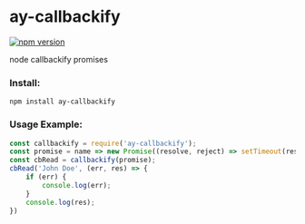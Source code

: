 # ay-callbackify
[![npm version](https://img.shields.io/badge/npm-1.0.0-green.svg)](https://www.npmjs.com/package/ay-callbackify)

node callbackify promises

### Install:
```
npm install ay-callbackify
```
### Usage Example:
```javascript
const callbackify = require('ay-callbackify');
const promise = name => new Promise((resolve, reject) => setTimeout(resolve.bind(this, name), 100));
const cbRead = callbackify(promise);
cbRead('John Doe', (err, res) => {
	if (err) {
		console.log(err);
	}
	console.log(res);
})
```
